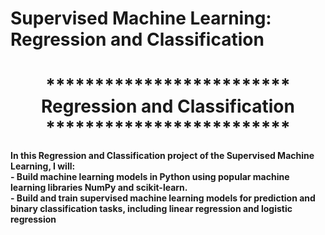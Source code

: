 # Supervised Machine Learning: Regression and Classification

<h1 align="center">*************************<br>Regression and Classification<br>*************************</h1>
<p align="left">
    <strong>In this Regression and Classification project of the Supervised Machine Learning, I will:<br>
            - Build machine learning models in Python using popular machine learning libraries NumPy and scikit-learn.<br>
            - Build and train supervised machine learning models for prediction and binary classification tasks, including linear regression and logistic regression
    </strong>
</p>